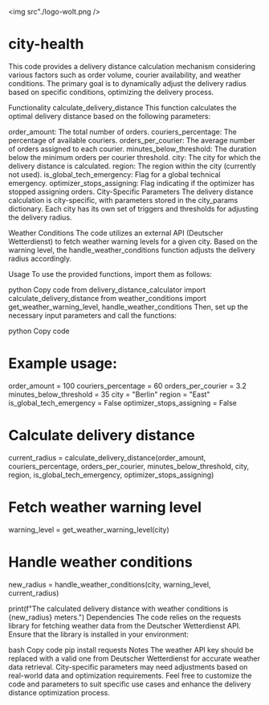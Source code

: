 <img src"./logo-wolt.png />

# city-health

This code provides a delivery distance calculation mechanism considering various factors such as order volume, courier availability, and weather conditions. The primary goal is to dynamically adjust the delivery radius based on specific conditions, optimizing the delivery process.

Functionality
calculate_delivery_distance
This function calculates the optimal delivery distance based on the following parameters:

order_amount: The total number of orders.
couriers_percentage: The percentage of available couriers.
orders_per_courier: The average number of orders assigned to each courier.
minutes_below_threshold: The duration below the minimum orders per courier threshold.
city: The city for which the delivery distance is calculated.
region: The region within the city (currently not used).
is_global_tech_emergency: Flag for a global technical emergency.
optimizer_stops_assigning: Flag indicating if the optimizer has stopped assigning orders.
City-Specific Parameters
The delivery distance calculation is city-specific, with parameters stored in the city_params dictionary. Each city has its own set of triggers and thresholds for adjusting the delivery radius.

Weather Conditions
The code utilizes an external API (Deutscher Wetterdienst) to fetch weather warning levels for a given city. Based on the warning level, the handle_weather_conditions function adjusts the delivery radius accordingly.

Usage
To use the provided functions, import them as follows:

python
Copy code
from delivery_distance_calculator import calculate_delivery_distance
from weather_conditions import get_weather_warning_level, handle_weather_conditions
Then, set up the necessary input parameters and call the functions:

python
Copy code
# Example usage:
order_amount = 100
couriers_percentage = 60
orders_per_courier = 3.2
minutes_below_threshold = 35
city = "Berlin"
region = "East"
is_global_tech_emergency = False
optimizer_stops_assigning = False

# Calculate delivery distance
current_radius = calculate_delivery_distance(order_amount, couriers_percentage, orders_per_courier, minutes_below_threshold, city, region, is_global_tech_emergency, optimizer_stops_assigning)

# Fetch weather warning level
warning_level = get_weather_warning_level(city)

# Handle weather conditions
new_radius = handle_weather_conditions(city, warning_level, current_radius)

print(f"The calculated delivery distance with weather conditions is {new_radius} meters.")
Dependencies
The code relies on the requests library for fetching weather data from the Deutscher Wetterdienst API. Ensure that the library is installed in your environment:

bash
Copy code
pip install requests
Notes
The weather API key should be replaced with a valid one from Deutscher Wetterdienst for accurate weather data retrieval.
City-specific parameters may need adjustments based on real-world data and optimization requirements.
Feel free to customize the code and parameters to suit specific use cases and enhance the delivery distance optimization process.
